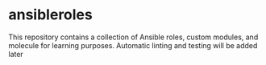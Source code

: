 # ansibleroles
This repository contains a collection of Ansible roles, custom modules, and molecule for learning purposes. Automatic linting and testing will be added later
